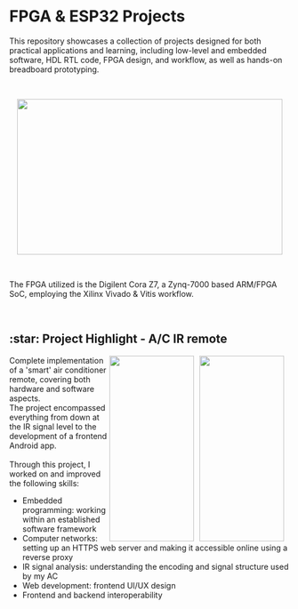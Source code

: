 <!DOCTYPE html>
<html lang="en">
<head>
    <meta charset="UTF-8">
    <meta name="viewport" content="width=device-width, initial-scale=1.0">
</head>
<body>
    <h1>FPGA & ESP32 Projects</h1>
    <p>This repository showcases a collection of projects designed for both practical applications and learning, including low-level and embedded software, HDL RTL code, FPGA design, and workflow, as well as hands-on breadboard prototyping.</p>
    <br>
    <p align="center">
        <img width="477" height="280" src="https://github.com/tom-zv/FPGA-ESP32-Projects/assets/96687713/daed1b9a-fb58-4950-8504-b4c627fc80a3">
    </p>
    <br>
    <p>The FPGA utilized is the Digilent Cora Z7, a Zynq-7000 based ARM/FPGA SoC, employing the Xilinx Vivado & Vitis workflow.</p>
    <br>
    <h2>:star: Project Highlight - A/C IR remote</h2>
    <p></p>
    <p>
        <img width="152" height="334" src="https://github.com/tom-zv/FPGA-ESP32-Projects/assets/96687713/3f11c88d-5c0c-4fc3-bf93-97b606d21df8" align="right" hspace="10">
        <img width="152" height="334" src="https://github.com/tom-zv/FPGA-ESP32-Projects/assets/96687713/ef37c248-d378-4ed8-b5b2-81fff8eb9859" align="right">
        Complete implementation of a 'smart' air conditioner remote, covering both hardware and software aspects.
        <br>
        The project encompassed everything from down at the IR signal level to the development of a frontend Android app.
        <br><br>
        Through this project, I worked on and improved the following skills:
        <ul>
		<li>Embedded programming: working within an established software framework</li>
		<li>Computer networks: setting up an HTTPS web server and making it accessible online using a reverse proxy</li>
		<li>IR signal analysis: understanding the encoding and signal structure used by my AC</li>
		<li>Web development: frontend UI/UX design</li>
		<li>Frontend and backend interoperability</li>
	</ul>
    </p>

</body>
</html>



